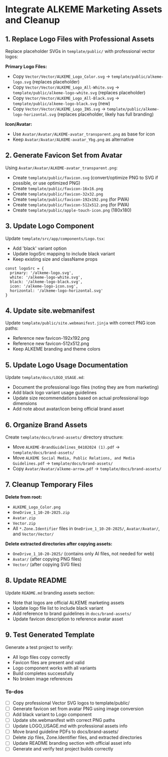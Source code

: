 <!-- 6d797774-b2e4-42b6-a886-3a3bcd2248d1 e4d41277-2e6a-4f35-bc0c-d6039cc58151 -->
# Integrate ALKEME Marketing Assets and Cleanup

## 1. Replace Logo Files with Professional Assets

Replace placeholder SVGs in `template/public/` with professional vector logos:

**Primary Logo Files:**

- Copy `Vector/Vector/ALKEME_Logo_Color.svg` → `template/public/alkeme-logo.svg` (replaces placeholder)
- Copy `Vector/Vector/ALKEME_Logo_All-White.svg` → `template/public/alkeme-logo-white.svg` (replaces placeholder)
- Copy `Vector/Vector/ALKEME_Logo_All-Black.svg` → `template/public/alkeme-logo-black.svg` (new)
- Copy `Vector/Vector/ALKEME_Logo_INS.svg` → `template/public/alkeme-logo-horizontal.svg` (replaces placeholder, likely has full branding)

**Icon/Avatar:**

- Use `Avatar/Avatar/ALKEME-avatar_transparent.png` as base for icon
- Keep `Avatar/Avatar/ALKEME-avatar_Ybg.png` as alternative

## 2. Generate Favicon Set from Avatar

Using `Avatar/Avatar/ALKEME-avatar_transparent.png`:

- Create `template/public/favicon.svg` (convert/optimize PNG to SVG if possible, or use optimized PNG)
- Create `template/public/favicon-16x16.png`
- Create `template/public/favicon-32x32.png`
- Create `template/public/favicon-192x192.png` (for PWA)
- Create `template/public/favicon-512x512.png` (for PWA)
- Create `template/public/apple-touch-icon.png` (180x180)

## 3. Update Logo Component

Update `template/src/app/components/Logo.tsx`:

- Add 'black' variant option
- Update logoSrc mapping to include black variant
- Keep existing size and className props
```tsx
const logoSrc = {
  primary: '/alkeme-logo.svg',
  white: '/alkeme-logo-white.svg',
  black: '/alkeme-logo-black.svg',
  icon: '/alkeme-logo-icon.svg',
  horizontal: '/alkeme-logo-horizontal.svg'
}
```


## 4. Update site.webmanifest

Update `template/public/site.webmanifest.jinja` with correct PNG icon paths:

- Reference new favicon-192x192.png
- Reference new favicon-512x512.png
- Keep ALKEME branding and theme colors

## 5. Update Logo Usage Documentation

Update `template/docs/LOGO_USAGE.md`:

- Document the professional logo files (noting they are from marketing)
- Add black logo variant usage guidelines
- Update size recommendations based on actual professional logo dimensions
- Add note about avatar/icon being official brand asset

## 6. Organize Brand Assets

Create `template/docs/brand-assets/` directory structure:

- Move `ALKEME-BrandGuidelines_04102024 (1).pdf` → `template/docs/brand-assets/`
- Move `ALKEME Social Media, Public Relations, and Media Guidelines.pdf` → `template/docs/brand-assets/`
- Copy `Avatar/Avatar/alkeme-arrow.pdf` → `template/docs/brand-assets/`

## 7. Cleanup Temporary Files

**Delete from root:**

- `ALKEME_Logo_Color.png`
- `OneDrive_1_10-20-2025.zip`
- `Avatar.zip`
- `Vector.zip`
- All `*.Zone.Identifier` files in `OneDrive_1_10-20-2025/`, `Avatar/Avatar/`, and `Vector/Vector/`

**Delete extracted directories after copying assets:**

- `OneDrive_1_10-20-2025/` (contains only AI files, not needed for web)
- `Avatar/` (after copying PNG files)
- `Vector/` (after copying SVG files)

## 8. Update README

Update `README.md` branding assets section:

- Note that logos are official ALKEME marketing assets
- Update logo file list to include black variant
- Add reference to brand guidelines in `docs/brand-assets/`
- Update favicon description to reference avatar asset

## 9. Test Generated Template

Generate a test project to verify:

- All logo files copy correctly
- Favicon files are present and valid
- Logo component works with all variants
- Build completes successfully
- No broken image references

### To-dos

- [ ] Copy professional Vector SVG logos to template/public/
- [ ] Generate favicon set from avatar PNG using image conversion
- [ ] Add black variant to Logo component
- [ ] Update site.webmanifest with correct PNG paths
- [ ] Update LOGO_USAGE.md with professional assets info
- [ ] Move brand guideline PDFs to docs/brand-assets/
- [ ] Delete zip files, Zone.Identifier files, and extracted directories
- [ ] Update README branding section with official asset info
- [ ] Generate and verify test project builds correctly